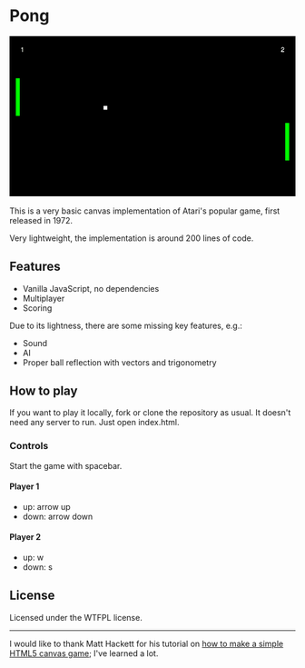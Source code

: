 # Pong

![screenshot]

This is a very basic canvas implementation of Atari's popular game, first released in 1972.

Very lightweight, the implementation is around 200 lines of code.

## Features

- Vanilla JavaScript, no dependencies
- Multiplayer
- Scoring

Due to its lightness, there are some missing key features, e.g.:

- Sound
- AI
- Proper ball reflection with vectors and trigonometry

## How to play

<!--
You can play a demo [here](demo).
-->

If you want to play it locally, fork or clone the repository as usual. It doesn't need any server to run. Just open index.html.

### Controls

Start the game with spacebar.

#### Player 1
  - up: arrow up
  - down: arrow down

#### Player 2
  - up: w
  - down: s

## License

Licensed under the WTFPL license.

---

I would like to thank Matt Hackett for his tutorial on [how to make a simple HTML5 canvas game](tutorial); I've learned a lot.

[demo]: http://www.simonewebdesign.it/games/pong
[tutorial]: http://www.lostdecadegames.com/how-to-make-a-simple-html5-canvas-game/
[screenshot]: https://raw.githubusercontent.com/dudeOMG/pong/master/pong.png
